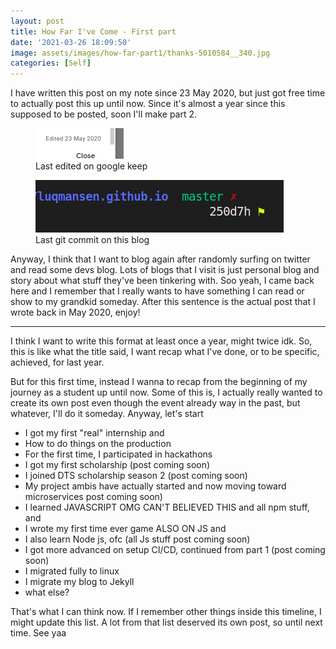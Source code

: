 ```yaml
---
layout: post
title: How Far I've Come - First part 
date: '2021-03-26 18:09:50'
image: assets/images/how-far-part1/thanks-5010584__340.jpg
categories: [Self]
---
```


I have written this post on my note since 23 May 2020, but just got free time to actually post this up until now. Since it's almost a year since this supposed to be posted, soon I'll make part 2. 

<!--kg-card-begin: image--><figure class="kg-card kg-image-card"><img src="/assets/images/how-far-part1/last-edited.png" class="kg-image"><figcaption>Last edited on google keep</figcaption></figure><!--kg-card-end: image-->

<!--kg-card-begin: image--><figure class="kg-card kg-image-card"><img src="/assets/images/how-far-part1/last-commit.png" class="kg-image"><figcaption>Last git commit on this blog </figcaption></figure><!--kg-card-end: image-->

Anyway, I think that I want to blog again after 
randomly surfing on twitter and read some devs blog. 
Lots of blogs that I visit is just personal blog and story about what stuff they've been
tinkering with. Soo yeah, I came back here and I remember that I really wants to have something I can read or show to my grandkid someday.
After this sentence is the actual post that I wrote back in May 2020, enjoy!

---
I think I want to write this format at least once a year, might twice idk. So, this is like what the title said, I want recap what I've done, or to be specific, achieved, for last year. 

But for this first time, instead I wanna to recap from the beginning of my journey as a student up until now. Some of this is, I actually really wanted to create its own post even though the event already way in the past, but whatever, I'll do it someday. Anyway, let's start

- I got my first "real" internship and
- How to do things on the production
-  For the first time, I participated in hackathons
-  I got my first scholarship (post coming soon)
-  I joined DTS scholarship season 2 (post coming soon)
-  My project ambis have actually started and now moving toward microservices post coming soon)
-  I learned JAVASCRIPT OMG CAN'T BELIEVED THIS and all npm stuff, and
-  I wrote my first time ever game ALSO ON JS and 
-  I also learn Node js, ofc (all Js stuff post coming soon)
-  I got more advanced on setup CI/CD, continued from part 1 (post coming soon)
-  I migrated fully to linux
-  I migrate my blog to Jekyll
-  what else?


That's what I can think now. If I remember other things inside this timeline, I might update this list. A lot from that list deserved its own post, so until next time. See yaa
